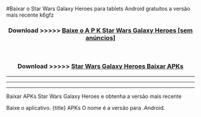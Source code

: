 #Baixar o Star Wars Galaxy Heroes   para tablets Android gratuitos a versão mais recente k6gfz


<div align="center">
<h3>Download >>>>> <a href="https://pt-web.web.app/?pt= Star Wars Galaxy Heroes ">Baixe o A P K Star Wars Galaxy Heroes  [sem anúncios]</a></h3><br>

<h3>Download >>>>> <a href="https://pt-web.web.app/?pt= Star Wars Galaxy Heroes ">Star Wars Galaxy Heroes  Baixar APKs</a></h3>
</div>

----------------------------------------------------------

----------------------------------------------------------

----------------------------------------------------------

Baixar APKs Star Wars Galaxy Heroes  e obtenha a versão mais recente

Baixe o aplicativo. {title} APKs O nome é a versão para .Android.


